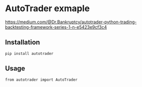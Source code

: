 AutoTrader exmaple
==================

https://medium.com/@Dr.Bankruptcy/autotrader-python-trading-backtesting-framework-series-1-n-e5423e9cf3c4

## Installation
```
pip install autotrader
```

## Usage
```
from autotrader import AutoTrader
```
